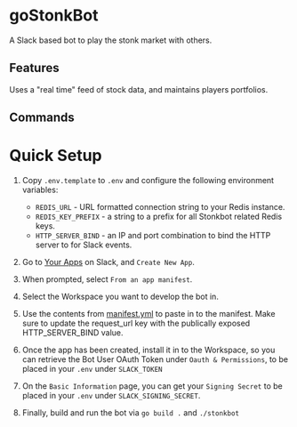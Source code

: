 # goStonkBot

A Slack based bot to play the stonk market with others.

## Features

Uses a "real time" feed of stock data, and maintains players portfolios.

## Commands


# Quick Setup

1. Copy `.env.template` to `.env` and configure the following environment variables:
   * `REDIS_URL` - URL formatted connection string to your Redis instance.
   * `REDIS_KEY_PREFIX` - a string to a prefix for all Stonkbot related Redis keys.
   * `HTTP_SERVER_BIND` - an IP and port combination to bind the HTTP server to for Slack events.

2. Go to [Your Apps](https://api.slack.com/apps/) on Slack, and `Create New App`.
3. When prompted, select `From an app manifest`.
4. Select the Workspace you want to develop the bot in.
5. Use the contents from [manifest.yml](manifest.yml) to paste in to the manifest. Make sure to update the request_url key with the publically exposed HTTP_SERVER_BIND value.
6. Once the app has been created, install it in to the Workspace, so you can retrieve the Bot User OAuth Token under `Oauth & Permissions`, to be placed in your `.env` under `SLACK_TOKEN`
7. On the `Basic Information` page, you can get your `Signing Secret` to be placed in your `.env` under `SLACK_SIGNING_SECRET`.
8. Finally, build and run the bot via `go build .` and `./stonkbot`
